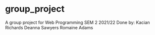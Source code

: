 # group_project
A group project for Web Programming SEM 2 2021/22
Done by:
Kacian Richards
Deanna Sawyers
Romaine Adams
